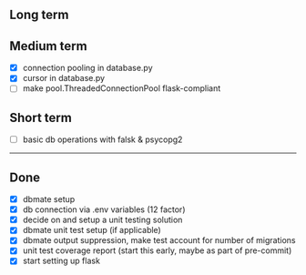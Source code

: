 ## Long term

## Medium term
- [x] connection pooling in database.py
- [x] cursor in database.py
- [ ] make pool.ThreadedConnectionPool flask-compliant

## Short term

- [ ] basic db operations with falsk & psycopg2

---

## Done

- [x] dbmate setup
- [x] db connection via .env variables (12 factor)
- [x] decide on and setup a unit testing solution
- [x] dbmate unit test setup (if applicable)
- [x] dbmate output suppression, make test account for number of migrations
- [x] unit test coverage report (start this early, maybe as part of pre-commit)
- [x] start setting up flask
